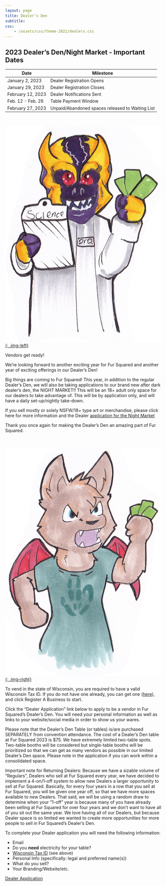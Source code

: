 ```yaml
---
layout: page
title: Dealer's Den
subtitle:
css:
    - /assets/css/theme-2022/dealers.css
---
```


## 2023 Dealer’s Den/Night Market - Important Dates

| Date | Milestone |
| --- | --- |
| January 2, 2023 | Dealer Registration Opens |
| January 29, 2023 | Dealer Registration Closes |
| February 12, 2023 | Dealer Notifications Sent |
| Feb. 12 - Feb. 26 | Table Payment Window |
| February 27, 2023 | Unpaid/Abandoned spaces released to Waiting List |

&nbsp;

[![Draggor in a lab coat illustration by GotherineFoxx](/assets/img/theme-2023/draggor.png){: .img-left}](/assets/img/theme-2023/draggor.png)

Vendors get ready!

We’re looking forward to another exciting year for Fur Squared and another year of exciting offerings in our Dealer’s Den!

Big things are coming to Fur Squared! This year, in addition to the regular Dealer’s Den, we will also be taking applications to our brand new after dark dealer’s den, the NIGHT MARKET!! This will be an 18+ adult only space for our dealers to take advantage of. This will be by application only, and will have a daily set-up/nightly take-down.

If you sell mostly or solely NSFW/18+ type art or merchandise, please click here for more information and the Dealer [application for the Night Market](/night-market)

Thank you once again for making the Dealer’s Den an amazing part of Fur Squared.

&nbsp;

[![MLW illustration by GotherineFoxx](/assets/img/theme-2023/mlw.png){: .img-right}](/assets/img/theme-2023/mlw.png)

To vend in the state of Wisconsin, you are required to have a valid Wisconsin Tax ID. If you do not have one already, you can get one ([here](https://tap.revenue.wi.gov/mta/_/#0)), and click Register A Business to start.

Click the “Dealer Application” link below to apply to be a vendor in Fur Squared’s Dealer’s Den. You will need your personal information as well as links to your website/social media in order to show us your wares.

Please note that the Dealer’s Den Table (or tables) is/are purchased SEPARATELY from convention attendance. The cost of a Dealer’s Den table at Fur Squared 2023 is $75. We have extremely limited two-table spots. Two-table booths will be considered but single-table booths will be prioritized so that we can get as many vendors as possible in our limited Dealer’s Den space. Please note in the application if you can work within a consolidated space.

Important note for Returning Dealers: Because we have a sizable volume of “Regulars”, Dealers who sell at Fur Squared every year, we have decided to implement a 4-on/1-off system to allow new Dealers a larger opportunity to sell at Fur Squared. Basically, for every four years in a row that you sell at Fur Squared, you will be given one year off, so that we have more spaces available to new Dealers. That said, we will be using a random draw to determine when your “1-off” year is because many of you have already been selling at Fur Squared for over four years and we don’t want to have all of you sit out the same year. We love having all of our Dealers, but because Dealer space is so limited we wanted to create more opportunities for more people to sell in Fur Squared’s Dealer’s Den.

To complete your Dealer application you will need the following information:
* Email
* Do you **need** electricity for your table?
* [Wisconsin Tax ID](https://tap.revenue.wi.gov/mta/_/#0) (see above)
* Personal Info (specifically: legal and preferred name(s))
* What do you sell?
* Your Branding/Website/etc.

[Dealer Application](https://docs.google.com/forms/d/e/1FAIpQLSfXUWXX-t1ol9VQ3g4HWzKqlEwphia1qx955XG1s-4CESNn9A/viewform)
